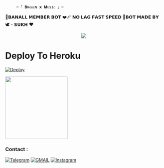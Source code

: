          ─「 𝐁ʀᴏᴋᴇɴ 𝘅 𝐌ᴜsɪᴄ 」─

💫𝗕𝗔𝗡𝗔𝗟𝗟 𝗠𝗘𝗠𝗕𝗘𝗥 𝗕𝗢𝗧 ❤️‍🩹 𝗡𝗢 𝗟𝗔𝗚 𝗙𝗔𝗦𝗧 𝗦𝗣𝗘𝗘𝗗 💸𝗕𝗢𝗧 𝗠𝗔𝗗𝗘 𝗕𝗬🕊️ - 𝗦𝗨𝗞𝗛 ❤️

<p align="center">
  <img src="https://telegra.ph/file/023c1ad1b5caf85c69b9e.jpg">
</p>



# Deploy To Heroku 
[![Deploy](https://www.herokucdn.com/deploy/button.svg)](https://dashboard.heroku.com/new?template=https://github.com/PBSUKH/BanallBot)

<p>
<a href="https://t.me/BAD_STRING_SESSION_BOT-Gen"><img src="https://img.shields.io/badge/TG%20String%20Gen%20Bot-blueviolet?style=for-the-badge&logo=appveyor" width="200""/></a>

### Contact :
<a href="https://t.me/II_BAD_MUNDA_II"><img title="Telegram" src="https://img.shields.io/badge/Telegram-%23000000.svg?&style=for-the-badge&logo=telegram&logoColor=61DAFB"></a>
<a href="https://mail.google.com/mail/?view=cm&fs=1&to=sukhwinderwarval50@gmail.com"><img title="GMAIL" src="https://img.shields.io/badge/Gmail-D14836?style=for-the-badge&logo=gmail&logoColor=white"></a>
<a href="https://instagram.com/lll_bad_munda_lll"><img title="Instagram" src="https://img.shields.io/badge/instagram-%23E4405F.svg?&style=for-the-badge&logo=instagram&logoColor=white"></a>
